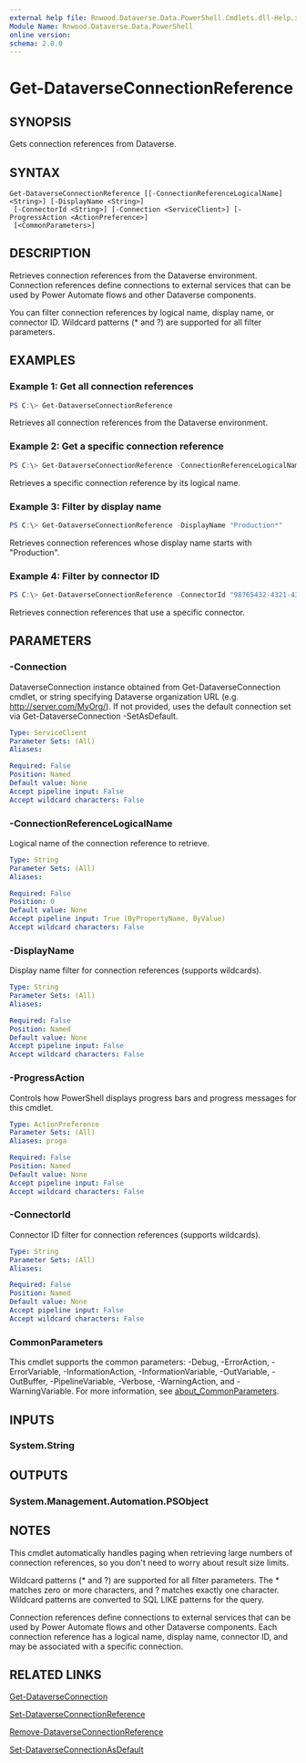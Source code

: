 ```yaml
---
external help file: Rnwood.Dataverse.Data.PowerShell.Cmdlets.dll-Help.xml
Module Name: Rnwood.Dataverse.Data.PowerShell
online version:
schema: 2.0.0
---
```


# Get-DataverseConnectionReference

## SYNOPSIS
Gets connection references from Dataverse.

## SYNTAX

```
Get-DataverseConnectionReference [[-ConnectionReferenceLogicalName] <String>] [-DisplayName <String>]
 [-ConnectorId <String>] [-Connection <ServiceClient>] [-ProgressAction <ActionPreference>]
 [<CommonParameters>]
```

## DESCRIPTION
Retrieves connection references from the Dataverse environment. Connection references
define connections to external services that can be used by Power Automate flows and
other Dataverse components.

You can filter connection references by logical name, display name, or connector ID.
Wildcard patterns (* and ?) are supported for all filter parameters.

## EXAMPLES

### Example 1: Get all connection references
```powershell
PS C:\> Get-DataverseConnectionReference
```

Retrieves all connection references from the Dataverse environment.

### Example 2: Get a specific connection reference
```powershell
PS C:\> Get-DataverseConnectionReference -ConnectionReferenceLogicalName "new_sharepoint"
```

Retrieves a specific connection reference by its logical name.

### Example 3: Filter by display name
```powershell
PS C:\> Get-DataverseConnectionReference -DisplayName "Production*"
```

Retrieves connection references whose display name starts with "Production".

### Example 4: Filter by connector ID
```powershell
PS C:\> Get-DataverseConnectionReference -ConnectorId "98765432-4321-4321-4321-210987654321"
```

Retrieves connection references that use a specific connector.

## PARAMETERS

### -Connection
DataverseConnection instance obtained from Get-DataverseConnection cmdlet, or string specifying Dataverse organization URL (e.g.
http://server.com/MyOrg/).
If not provided, uses the default connection set via Get-DataverseConnection -SetAsDefault.

```yaml
Type: ServiceClient
Parameter Sets: (All)
Aliases:

Required: False
Position: Named
Default value: None
Accept pipeline input: False
Accept wildcard characters: False
```

### -ConnectionReferenceLogicalName
Logical name of the connection reference to retrieve.

```yaml
Type: String
Parameter Sets: (All)
Aliases:

Required: False
Position: 0
Default value: None
Accept pipeline input: True (ByPropertyName, ByValue)
Accept wildcard characters: False
```

### -DisplayName
Display name filter for connection references (supports wildcards).

```yaml
Type: String
Parameter Sets: (All)
Aliases:

Required: False
Position: Named
Default value: None
Accept pipeline input: False
Accept wildcard characters: False
```

### -ProgressAction
Controls how PowerShell displays progress bars and progress messages for this cmdlet.

```yaml
Type: ActionPreference
Parameter Sets: (All)
Aliases: proga

Required: False
Position: Named
Default value: None
Accept pipeline input: False
Accept wildcard characters: False
```

### -ConnectorId
Connector ID filter for connection references (supports wildcards).

```yaml
Type: String
Parameter Sets: (All)
Aliases:

Required: False
Position: Named
Default value: None
Accept pipeline input: False
Accept wildcard characters: False
```

### CommonParameters
This cmdlet supports the common parameters: -Debug, -ErrorAction, -ErrorVariable, -InformationAction, -InformationVariable, -OutVariable, -OutBuffer, -PipelineVariable, -Verbose, -WarningAction, and -WarningVariable. For more information, see [about_CommonParameters](http://go.microsoft.com/fwlink/?LinkID=113216).

## INPUTS

### System.String
## OUTPUTS

### System.Management.Automation.PSObject
## NOTES

This cmdlet automatically handles paging when retrieving large numbers of connection references, so you don't need to worry about result size limits.

Wildcard patterns (* and ?) are supported for all filter parameters. The * matches zero or more characters, and ? matches exactly one character. Wildcard patterns are converted to SQL LIKE patterns for the query.

Connection references define connections to external services that can be used by Power Automate flows and other Dataverse components. Each connection reference has a logical name, display name, connector ID, and may be associated with a specific connection.

## RELATED LINKS

[Get-DataverseConnection](Get-DataverseConnection.md)

[Set-DataverseConnectionReference](Set-DataverseConnectionReference.md)

[Remove-DataverseConnectionReference](Remove-DataverseConnectionReference.md)

[Set-DataverseConnectionAsDefault](Set-DataverseConnectionAsDefault.md)
